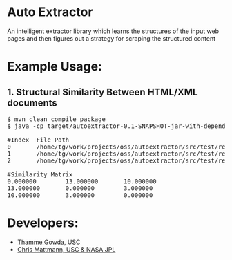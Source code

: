 # Auto Extractor
An intelligent extractor library which learns the structures of the input web pages and then figures out a strategy for scraping the structured content


# Example Usage:
## 1. Structural Similarity Between HTML/XML documents
<pre>
$ mvn clean compile package
$ java -cp target/autoextractor-0.1-SNAPSHOT-jar-with-dependencies.jar edu.usc.cs.autoext.tree.ZSTEDComputer -dir src/test/resources/html/simple/

#Index  File Path
0       /home/tg/work/projects/oss/autoextractor/src/test/resources/html/simple/3.html
1       /home/tg/work/projects/oss/autoextractor/src/test/resources/html/simple/2.html
2       /home/tg/work/projects/oss/autoextractor/src/test/resources/html/simple/1.html

#Similarity Matrix
0.000000        13.000000       10.000000       
13.000000       0.000000        3.000000        
10.000000       3.000000        0.000000 
</pre>

# Developers: 
* [Thamme Gowda, USC](mailto:tgowdan@gmail.com)
* [Chris Mattmann, USC & NASA JPL]()


